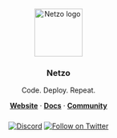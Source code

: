 <div align="center" style="padding-top: 12px;">
  <a href="https://netzo.io" target="_blank">
    <img style="background: transparent; height: 96px;" src="https://netzo.io/images/netzo-symbol-light.svg" alt="Netzo logo" />
  </a>
</div>

<h3 align="center">Netzo</h3>

<p align="center">
  Code. Deploy. Repeat.
</p>

<p align="center">
  <a href="https://netzo.io"><strong>Website</strong></a> ·
  <a href="https://netzo.io/docs/introduction/getting-started"><strong>Docs</strong></a> ·
  <a href="https://discord.gg/tbDUpRQCTk"><strong>Community</strong></a>
</p>

<div align="center" style="margin-top: 24px;">

[![Discord](https://discord.com/api/guilds/1069584352415068251/widget.png)](https://discord.gg/tbDUpRQCTk)
[![Follow on Twitter](https://img.shields.io/twitter/follow/netzoio.svg?label=follow+netzoio)](https://twitter.com/netzoio)

</div>
